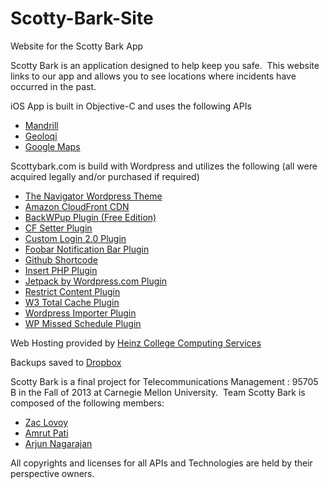 Scotty-Bark-Site
===========

Website for the Scotty Bark App

Scotty Bark is an application designed to help keep you safe.  This website links to our app and allows you to see locations where incidents have occurred in the past.

iOS App is built in Objective-C and uses the following APIs
<ul>
	<li><a href="http://mandrill.com/" target="_blank">Mandrill</a></li>
	<li><a href="https://geoloqi.com/" target="_blank">Geoloqi</a></li>
	<li><a href="https://developers.google.com/maps/" target="_blank">Google Maps</a></li>
</ul>
Scottybark.com is build with Wordpress and utilizes the following (all were acquired legally and/or purchased if required)
<ul>
	<li><a href="http://themeforest.net/item/the-navigator-premium-wp-location-guide-blog/397351" target="_blank">The Navigator Wordpress Theme</a></li>
	<li><a href="http://aws.amazon.com/cloudfront/" target="_blank">Amazon CloudFront CDN</a></li>
	<li><a href="https://marketpress.com/product/backwpup-pro/" target="_blank">BackWPup Plugin (Free Edition)</a></li>
	<li><a href="http://hypertext.net/projects/cfsetter/" target="_blank">CF Setter Plugin</a></li>
	<li><a href="http://extendd.com/plugin/custom-login/" target="_blank">Custom Login 2.0 Plugin</a></li>
	<li><a href="http://themergency.com/foobar-wordpress-plugin/" target="_blank">Foobar Notification Bar Plugin</a></li>
	<li><a href="http://wordpress.org/plugins/github-shortcode/" target="_blank">Github Shortcode</a></li>
	<li><a href="http://www.willmaster.com/software/WPplugins/insert-php-wordpress-plugin.php" target="_blank">Insert PHP Plugin</a></li>
	<li><a href="http://wordpress.org/plugins/jetpack/" target="_blank">Jetpack by Wordpress.com Plugin</a></li>
	<li><a href="http://wordpress.org/plugins/restrict-content/" target="_blank">Restrict Content Plugin</a></li>
	<li><a href="http://www.w3-edge.com/wordpress-plugins/w3-total-cache/" target="_blank">W3 Total Cache Plugin</a></li>
	<li><a href="http://wordpress.org/plugins/wordpress-importer/" target="_blank">Wordpress Importer Plugin</a></li>
	<li><a href="http://slangji.wordpress.com/plugins/wp-missed-schedule/" target="_blank">WP Missed Schedule Plugin</a></li>
</ul>
Web Hosting provided by <a href="http://www.heinz.cmu.edu/faculty-and-staff/computing-services/index.aspx" target="_blank">Heinz College Computing Services</a>

Backups saved to <a href="http://dropbox.com" target="_blank">Dropbox</a>

Scotty Bark is a final project for Telecommunications Management : 95705 B in the Fall of 2013 at Carnegie Mellon University.  Team Scotty Bark is composed of the following members:
<ul>
	<li><a href="mailto:zwl@andrew.cmu.edu">Zac Lovoy</a></li>
	<li><a href="apati@andrew.cmu.edu">Amrut Pati</a></li>
	<li><a href="mailto:avnagara@andrew.cmu.edu">Arjun Nagarajan</a></li>
</ul>
All copyrights and licenses for all APIs and Technologies are held by their perspective owners.

